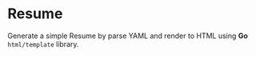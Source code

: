 # Resume

Generate a simple Resume by parse YAML and render to HTML using **Go** `html/template` library.